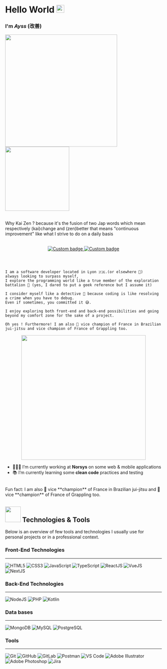 # Hello World <img src="https://media.giphy.com/media/LQo5HzZnmZQ74Uc8tI/giphy.gif" width="25px" />
### I'm *Ayss* (改善)
<!--
**AyssKaizen/AyssKaizen** is a ✨ _special_ ✨ repository because its `README.md` (this file) appears on your GitHub profile.
<!--
Header
-->
 <p align="left">
    <img src="https://media.giphy.com/media/5pRnyEv3ZxO0g/giphy.gif" width="360px">
    <img src="https://media.giphy.com/media/ZY3W96Mvat8EFTCclA/giphy.gif" width="206px">
 </p>
 <br>
<!--
First Section
--> 
Why Kai Zen ? because it's the fusion of two Jap words which mean respectively (kai)change and (zen)better that means "continuous improvement" like what I strive to do on a daily basis
<br>
<br>

<p align="center">
  <a href="https://github.com/AyssKaizen" alt="GitHub Link">
      <img alt="Custom badge" src="https://img.shields.io/static/v1?message=GITHUB&label=&logo=GITHUB&style=for-the-badge&color=2f3542">
  </a>
  <a href="https://www.linkedin.com/in/devayss/" alt="LinkedIn Link">
    <img alt="Custom badge" src="https://img.shields.io/static/v1?message=LINKEDIN&label=&logo=LINKEDIN&style=for-the-badge&color=1e90FF">
  </a>
</p>
<br>

```

I am a software developer located in Lyon 🇫🇷.(or elsewhere 😬)
always looking to surpass myself,
I explore the programming world like a true member of the exploration battalion 🔰 (yes, I dared to put a geek reference but I assume it)

I consider myself like a detective 🧐 because coding is like resolving a crime when you have to debug. 
Even if sometimes, you committed it 😅.

I enjoy exploring both front-end and back-end possibilities and going beyond my comfort zone for the sake of a project.

Oh yes ! Furthermore! I am also 🥈 vice champion of France in Brazilian jui-jitsu and vice champion of France of Grappling too.

```
<p align="center">
  <img src="https://media.giphy.com/media/68NSfQokgR1smi2ldI/giphy.gif" width="400px" />
</p>

- 🧑🏻‍💻 I’m currently working at **Norsys** on some web & mobile applications
- 📚 I’m currently learning some **clean code** practices and testing
<br>
Fun fact: I am also 🥈 vice **champion** of France in Brazilian jui-jitsu and 🥈 vice **champion** of France of Grappling too.

<br>

<!--
Second Section
-->
<!--
Third Section
-->
## <img src="https://media.giphy.com/media/cIn5fTcjnKhStIeAef/giphy.gif" width="50px"> Technologies & Tools 

Below is an overview of few tools and technologies I usually use for personal projects or in a professional context.

### Front-End Technologies
___
![HTML5](https://img.shields.io/badge/HTML5-black?style=for-the-badge&logo=html5&color=ffffff)
![CSS3](https://img.shields.io/badge/CSS3-black?style=for-the-badge&logo=css3&logoColor=2bcbba&color=ffffff)
![JavaScript](https://img.shields.io/badge/JavaScript-black?style=for-the-badge&logo=javascript&color=ffffff)
![TypeScript](https://shields.io/badge/TypeScript-3178C6?logo=TypeScript&logoColor=FFF&style=for-the-badge)
![ReactJS](https://img.shields.io/badge/-ReactJs-61DAFB?logo=react&logoColor=white&style=for-the-badge)
![VueJS](https://img.shields.io/badge/Vue.js-35495E?style=for-the-badge&logo=vuedotjs&logoColor=4FC08D)
![NextJS](https://img.shields.io/badge/next.js-000000?style=for-the-badge&logo=nextdotjs&logoColor=white)

### Back-End Technologies
___

 ![NodeJS](https://img.shields.io/badge/-NodeJS-black?style=for-the-badge&logo=nodedotjs&color=ffffff)
 ![PHP](https://img.shields.io/badge/PHP-black?style=for-the-badge&logo=php&color=ffffff)
 ![Kotlin](https://img.shields.io/badge/Kotlin-black?style=for-the-badge&logo=Kotlin&color=ffffff)
 
 ### Data bases
___

 ![MongoDB](https://img.shields.io/badge/-Mongodb-black?style=for-the-badge&logo=mongodb&color=ffffff)
 ![MySQL](https://img.shields.io/badge/-MySQL-black?style=for-the-badge&logo=mysql&color=ffffff)
 ![PostgreSQL](https://img.shields.io/badge/-PostgreSQL-black?style=for-the-badge&logo=postgresql&color=ffffff)


### Tools
___

![Git](https://img.shields.io/badge/-Git-black?style=for-the-badge&logo=git&color=ffffff)
![GitHub](https://img.shields.io/badge/-GitHub-181717?style=for-the-badge&logo=github&logoColor=a55eea&color=ffffff)
![GitLab](https://img.shields.io/badge/-GitLab-FCA121?style=for-the-badge&logo=gitlab&color=ffffff)
![Postman](https://img.shields.io/badge/Postman-black?style=for-the-badge&logo=postman&color=ffffff)
![VS Code](https://img.shields.io/badge/-VS%20Code-007ACC?style=for-the-badge&logo=visual-studio-code&logoColor=a55eea&color=ffffff)
![Adobe Illustrator](https://img.shields.io/badge/-Adobe%20Illustrator-black?style=for-the-badge&logo=adobeillustrator&color=ffffff)
![Adobe Photoshop](https://img.shields.io/badge/-Adobe%20Photoshop-black?style=for-the-badge&logo=adobephotoshop&color=ffffff)
![Jira](https://img.shields.io/badge/%20Jira-black?style=for-the-badge&logo=Jira&logoColor=blue)

<br>
<br>
